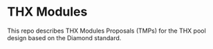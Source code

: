 # THX Modules

This repo describes THX Modules Proposals (TMPs) for the THX pool design based on the Diamond standard.
